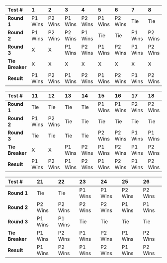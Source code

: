 | **Test #**      | **1**     | **2**     | **3**     | **4**     | **5**     | **6**     | **7**     | **8**     | **9**     | **10**    |
|:----------------|:----------|:----------|:----------|:----------|:----------|:----------|:----------|:----------|:----------|:----------|
| **Round 1**     | P1 Wins | P2 Wins | P1 Wins | P2 Wins | P1 Wins | P2 Wins | Tie     | Tie     | Tie     | Tie     |
| **Round 2**     | P1 Wins | P2 Wins | P2 Wins | P1 Wins | Tie     | Tie     | P1 Wins | P2 Wins | Tie     | Tie     |
| **Round 3**     | X       | X       | P1 Wins | P2 Wins | P1 Wins | P2 Wins | P1 Wins | P2 Wins | P1 Wins | P2 Wins |
| **Tie Breaker** | X       | X       | X       | X       | X       | X       | X       | X       | X       | X       |
| **Result**      | P1 Wins | P2 Wins | P1 Wins | P2 Wins | P1 Wins | P2 Wins | P1 Wins | P2 Wins | P1 Wins | P2 Wins |


| **Test #**      | **11**    | **12**    | **13**    | **14**    | **15**    | **16**    | **17**    | **18**    | **19**    | **20**    |
|:----------------|:----------|:----------|:----------|:----------|:----------|:----------|:----------|:----------|:----------|:----------|
| **Round 1**     | Tie     | Tie     | Tie     | Tie     | P1 Wins | P1 Wins | P2 Wins | P2 Wins | Tie     | Tie     |
| **Round 2**     | P1 Wins | P2 Wins | Tie     | Tie     | Tie     | Tie     | Tie     | Tie     | P1 Wins | P1 Wins |
| **Round 3**     | Tie     | Tie     | Tie     | Tie     | P2 Wins | P2 Wins | P1 Wins | P1 Wins | P2 Wins | P2 Wins |
| **Tie Breaker** | X       | X       | P1 Wins | P2 Wins | P1 Wins | P2 Wins | P1 Wins | P2 Wins | P1 Wins | P2 Wins |
| **Result**      | P1 Wins | P2 Wins | P1 Wins | P2 Wins | P1 Wins | P2 Wins | P1 Wins | P2 Wins | P1 Wins | P2 Wins |



| **Test #**      | **21**    | **22**    | **23**    | **24**    | **25**    | **26**    |
|:----------------|:----------|:----------|:----------|:----------|:----------|:----------|
| **Round 1**     | Tie     | Tie     | P1 Wins | P1 Wins | P2 Wins | P2 Wins |
| **Round 2**     | P2 Wins | P2 Wins | P2 Wins | P2 Wins | P1 Wins | P1 Wins |
| **Round 3**     | P1 Wins | P1 Wins | Tie     | Tie     | Tie     | Tie     |
| **Tie Breaker** | P1 Wins | P2 Wins | P1 Wins | P2 Wins | P1 Wins | P2 Wins |
| **Result**      | P1 Wins | P2 Wins | P1 Wins | P2 Wins | P1 Wins | P2 Wins |